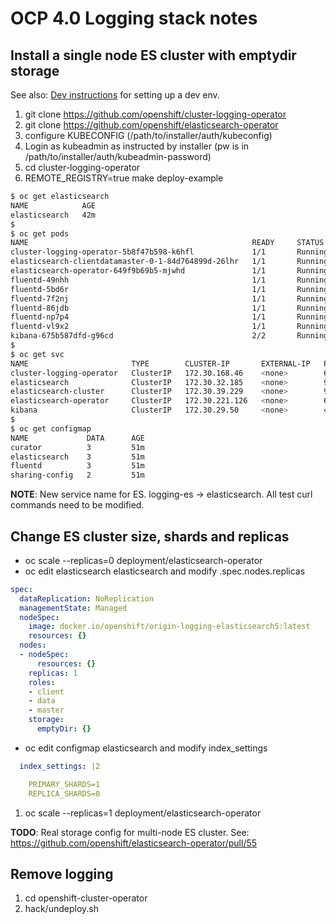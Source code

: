 # OCP 4.0 Logging stack notes
## Install a single node ES cluster with emptydir storage

See also: [Dev instructions](https://github.com/openshift/cluster-logging-operator) for setting up a dev env.

1. git clone https://github.com/openshift/cluster-logging-operator
1. git clone https://github.com/openshift/elasticsearch-operator
1. configure KUBECONFIG (/path/to/installer/auth/kubeconfig)
1. Login as kubeadmin as instructed by installer (pw is in /path/to/installer/auth/kubeadmin-password)
1. cd cluster-logging-operator
1. REMOTE_REGISTRY=true make deploy-example

```sh
$ oc get elasticsearch
NAME            AGE
elasticsearch   42m
$ 
$ oc get pods
NAME                                                  READY     STATUS    RESTARTS   AGE
cluster-logging-operator-5b8f47b598-k6hfl             1/1       Running   0          43m
elasticsearch-clientdatamaster-0-1-84d764899d-26lhr   1/1       Running   2          42m
elasticsearch-operator-649f9b69b5-mjwhd               1/1       Running   0          42m
fluentd-49nhh                                         1/1       Running   0          42m
fluentd-5bd6r                                         1/1       Running   0          42m
fluentd-7f2nj                                         1/1       Running   0          42m
fluentd-86jdb                                         1/1       Running   0          42m
fluentd-np7p4                                         1/1       Running   0          42m
fluentd-vl9x2                                         1/1       Running   0          42m
kibana-675b587dfd-g96cd                               2/2       Running   0          42m
$ 
$ oc get svc
NAME                       TYPE        CLUSTER-IP       EXTERNAL-IP   PORT(S)     AGE
cluster-logging-operator   ClusterIP   172.30.168.46    <none>        60000/TCP   43m
elasticsearch              ClusterIP   172.30.32.185    <none>        9200/TCP    43m
elasticsearch-cluster      ClusterIP   172.30.39.229    <none>        9300/TCP    43m
elasticsearch-operator     ClusterIP   172.30.221.126   <none>        60000/TCP   43m
kibana                     ClusterIP   172.30.29.50     <none>        443/TCP     43m
$ 
$ oc get configmap
NAME             DATA      AGE
curator          3         51m
elasticsearch    3         51m
fluentd          3         51m
sharing-config   2         51m
```
**NOTE**:  New service name for ES.   logging-es -> elasticsearch.   All test curl commands need to be modified.

## Change ES cluster size, shards and replicas
- oc scale --replicas=0 deployment/elasticsearch-operator
- oc edit elasticsearch elasticsearch and modify .spec.nodes.replicas
```yaml
spec:
  dataReplication: NoReplication
  managementState: Managed
  nodeSpec:
    image: docker.io/openshift/origin-logging-elasticsearch5:latest
    resources: {}
  nodes:
  - nodeSpec:
      resources: {}
    replicas: 1
    roles:
    - client
    - data
    - master
    storage:
      emptyDir: {}
```
- oc edit configmap elasticsearch and modify index_settings
```yaml
  index_settings: |2

    PRIMARY_SHARDS=1
    REPLICA_SHARDS=0
```
1. oc scale --replicas=1 deployment/elasticsearch-operator

**TODO**:  Real storage config for multi-node ES cluster.  See:  https://github.com/openshift/elasticsearch-operator/pull/55

## Remove logging
1. cd openshift-cluster-operator
1. hack/undeploy.sh
